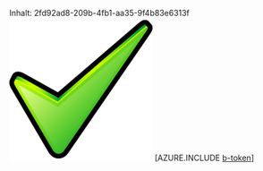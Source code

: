 Inhalt: 2fd92ad8-209b-4fb1-aa35-9f4b83e6313f![Bild](db1693a3-c1ba-44a7-9d1f-2f15bb7c46c3.png)
[AZURE.INCLUDE [b-token](5370c59c-6c59-48d3-9451-ef08418f6786.md)]
